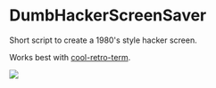 # DumbHackerScreenSaver
Short script to create a 1980's style hacker screen.

Works best with [cool-retro-term](https://github.com/Swordfish90/cool-retro-term).

![](ex.gif)
